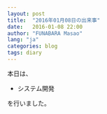 ```yaml
---
layout: post
title:  "2016年01月08日の出来事"
date:   2016-01-08 22:00
author: "FUNABARA Masao"
lang: "ja"
categories: blog
tags: diary
---
```


本日は、

* システム開発

を行いました。
